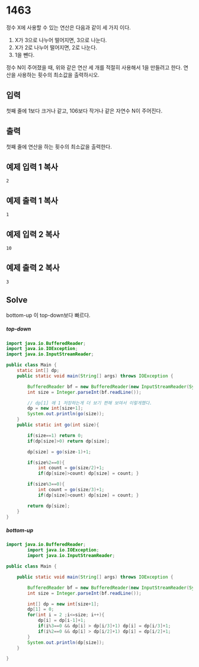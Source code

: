 # 1463

정수 X에 사용할 수 있는 연산은 다음과 같이 세 가지 이다.

1. X가 3으로 나누어 떨어지면, 3으로 나눈다.
2. X가 2로 나누어 떨어지면, 2로 나눈다.
3. 1을 뺀다.

정수 N이 주어졌을 때, 위와 같은 연산 세 개를 적절히 사용해서 1을 만들려고 한다. 연산을 사용하는 횟수의 최소값을 출력하시오.

## 입력

첫째 줄에 1보다 크거나 같고, 106보다 작거나 같은 자연수 N이 주어진다.

## 출력

첫째 줄에 연산을 하는 횟수의 최소값을 출력한다.

## 예제 입력 1 복사

```
2

```

## 예제 출력 1 복사

```
1

```

## 예제 입력 2 복사

```
10

```

## 예제 출력 2 복사

```
3
```



## Solve

bottom-up 이 top-down보다 빠르다.

##### top-down

```java
import java.io.BufferedReader;
import java.io.IOException;
import java.io.InputStreamReader;

public class Main {
    static int[] dp;
    public static void main(String[] args) throws IOException {

        BufferedReader bf = new BufferedReader(new InputStreamReader(System.in));
        int size = Integer.parseInt(bf.readLine());

        // dp[1] 에 1 저장하는게 더 보기 편해 보여서 이렇게했다.
        dp = new int[size+1];
        System.out.println(go(size));
    }
    public static int go(int size){

        if(size==1) return 0;
        if(dp[size]>0) return dp[size];

        dp[size] = go(size-1)+1;

        if(size%2==0){
            int count = go(size/2)+1;
            if(dp[size]>count) dp[size] = count; }

        if(size%3==0){
            int count = go(size/3)+1;
            if(dp[size]>count) dp[size] = count; }

        return dp[size];
    }
}
```

##### bottom-up

```java
import java.io.BufferedReader;
        import java.io.IOException;
        import java.io.InputStreamReader;

public class Main {

    public static void main(String[] args) throws IOException {

        BufferedReader bf = new BufferedReader(new InputStreamReader(System.in));
        int size = Integer.parseInt(bf.readLine());

        int[] dp = new int[size+1];
        dp[1] = 0;
        for(int i = 2 ;i<=size; i++){
            dp[i] = dp[i-1]+1;
            if(i%3==0 && dp[i] > dp[i/3]+1) dp[i] = dp[i/3]+1;
            if(i%2==0 && dp[i] > dp[i/2]+1) dp[i] = dp[i/2]+1;
        }
        System.out.println(dp[size]);
    }

}
```

